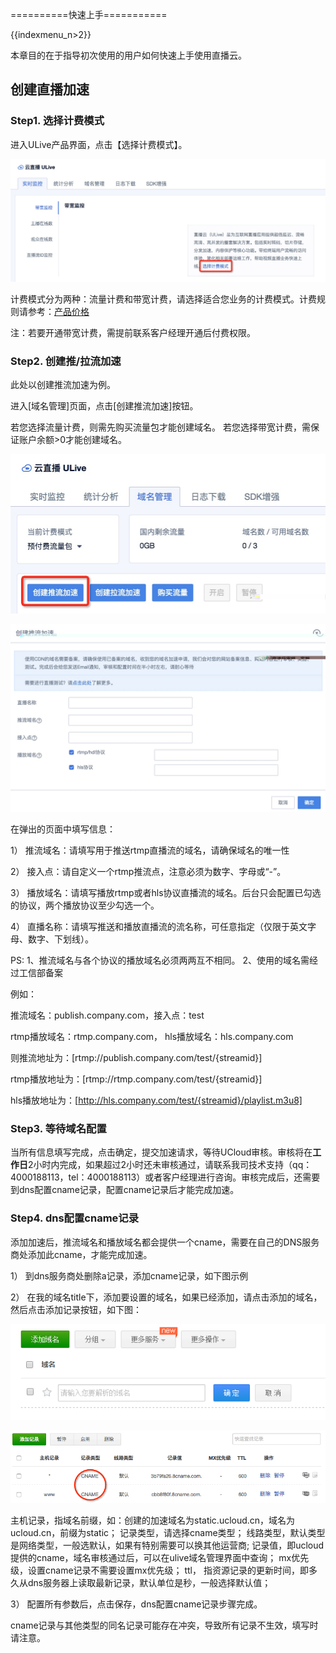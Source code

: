 ==========快速上手===========

{{indexmenu_n>2}}

本章目的在于指导初次使用的用户如何快速上手使用直播云。

## 创建直播加速

### Step1. 选择计费模式

进入ULive产品界面，点击【选择计费模式】。

![](/images/ulive选择计费方式.jpg)

计费模式分为两种：流量计费和带宽计费，请选择适合您业务的计费模式。计费规则请参考：[产品价格](https://docs.ucloud.cn/video/ulive/charge)

注：若要开通带宽计费，需提前联系客户经理开通后付费权限。

### Step2. 创建推/拉流加速

此处以创建推流加速为例。

进入\[域名管理\]页面，点击\[创建推流加速\]按钮。

若您选择流量计费，则需先购买流量包才能创建域名。
若您选择带宽计费，需保证账户余额>0才能创建域名。

![](/images/创建推流加速.jpg)

![](/images/创建推流加速页面.jpg)

在弹出的页面中填写信息：

1） 推流域名：请填写用于推送rtmp直播流的域名，请确保域名的唯一性

2） 接入点：请自定义一个rtmp推流点，注意必须为数字、字母或“-”。

3） 播放域名：请填写播放rtmp或者hls协议直播流的域名。后台只会配置已勾选的协议，两个播放协议至少勾选一个。

4） 直播名称：请填写推送和播放直播流的流名称，可任意指定（仅限于英文字母、数字、下划线）。

PS:
1、推流域名与各个协议的播放域名必须两两互不相同。
2、使用的域名需经过工信部备案

 例如：
 
推流域名：publish.company.com，接入点：test
 
rtmp播放域名：rtmp.company.com，
hls播放域名：hls.company.com
 
则推流地址为：[rtmp://publish.company.com/test/{streamid}]

rtmp播放地址为：[rtmp://rtmp.company.com/test/{streamid}]

hls播放地址为：[http://hls.company.com/test/{streamid}/playlist.m3u8]

### Step3. 等待域名配置

当所有信息填写完成，点击确定，提交加速请求，等待UCloud审核。审核将在**工作日**2小时内完成，如果超过2小时还未审核通过，请联系我司技术支持（qq：4000188113，tel：4000188113）或者客户经理进行咨询。审核完成后，还需要到dns配置cname记录，配置cname记录后才能完成加速。

### Step4. dns配置cname记录

添加加速后，推流域名和播放域名都会提供一个cname，需要在自己的DNS服务商处添加此cname，才能完成加速。

1） 到dns服务商处删除a记录，添加cname记录，如下图示例

2） 在我的域名title下，添加要设置的域名，如果已经添加，请点击添加的域名， 然后点击添加记录按钮，如下图：

![](/images/cname1.png)

![](/images/cname2.png)

主机记录，指域名前缀，如：创建的加速域名为static.ucloud.cn，域名为ucloud.cn，前缀为static；
记录类型，请选择cname类型；
线路类型，默认类型是网络类型，一般选默认，如果有特别需要可以换其他运营商;
记录值，即ucloud提供的cname，域名审核通过后，可以在ulive域名管理界面中查询；
mx优先级，设置cname记录不需要设置mx优先级；
ttl， 指资源记录的更新时间，即多久从dns服务器上读取最新记录，默认单位是秒，一般选择默认值；

3） 配置所有参数后，点击保存，dns配置cname记录步骤完成。

cname记录与其他类型的同名记录可能存在冲突，导致所有记录不生效，填写时请注意。
